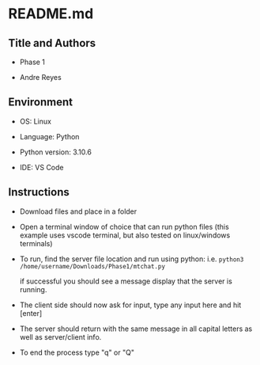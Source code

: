 # README.md

## Title and Authors

* Phase 1

* Andre Reyes

## Environment

* OS: Linux

* Language: Python

* Python version: 3.10.6

* IDE: VS Code

## Instructions

* Download files and place in a folder
* Open a terminal window of choice that can run python files (this example uses vscode terminal, but also tested on linux/windows terminals)
* To run, find the server file location and run using python: i.e. `python3 /home/username/Downloads/Phase1/mtchat.py`

  if successful you should see a message display that the server is running.
* The client side should now ask for input, type any input here and hit [enter]
* The server should return with the same message in all capital letters as well as server/client info.
* To end the process type "q" or "Q"
